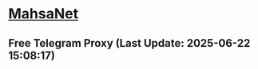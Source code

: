 
# [MahsaNet](https://t.me/mahsa_net)
## Free Telegram Proxy (Last Update: 2025-06-22 15:08:17)

    